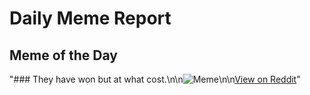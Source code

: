 # Daily Meme Report

## Meme of the Day
"### They have won but at what cost.\n\n![Meme](https://i.redd.it/2meolgr7vxme1.png)\n\n[View on Reddit](https://redd.it/1j4ehcb)"
